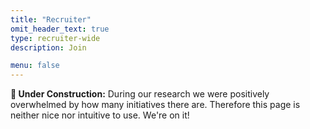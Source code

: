 ```yaml
---
title: "Recruiter"
omit_header_text: true
type: recruiter-wide
description: Join

menu: false
---
```


**🚧 Under Construction:** During our research we were positively overwhelmed by how many initiatives there are. Therefore this page is neither nice nor intuitive to use. We're on it!

